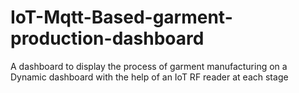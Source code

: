 # IoT-Mqtt-Based-garment-production-dashboard
A dashboard to display the process of garment manufacturing on a Dynamic dashboard with the help of an IoT RF reader at each stage
